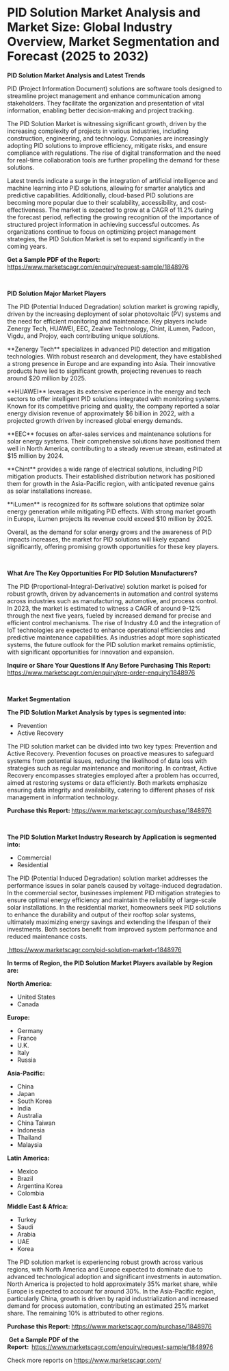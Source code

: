 <p><h1>PID Solution Market Analysis and Market Size: Global Industry Overview, Market Segmentation and Forecast (2025 to 2032)</h1></p><p><strong>PID Solution Market Analysis and Latest Trends</strong></p>
<p><p>PID (Project Information Document) solutions are software tools designed to streamline project management and enhance communication among stakeholders. They facilitate the organization and presentation of vital information, enabling better decision-making and project tracking. </p><p>The PID Solution Market is witnessing significant growth, driven by the increasing complexity of projects in various industries, including construction, engineering, and technology. Companies are increasingly adopting PID solutions to improve efficiency, mitigate risks, and ensure compliance with regulations. The rise of digital transformation and the need for real-time collaboration tools are further propelling the demand for these solutions.</p><p>Latest trends indicate a surge in the integration of artificial intelligence and machine learning into PID solutions, allowing for smarter analytics and predictive capabilities. Additionally, cloud-based PID solutions are becoming more popular due to their scalability, accessibility, and cost-effectiveness. The market is expected to grow at a CAGR of 11.2% during the forecast period, reflecting the growing recognition of the importance of structured project information in achieving successful outcomes. As organizations continue to focus on optimizing project management strategies, the PID Solution Market is set to expand significantly in the coming years.</p></p>
<p><strong>Get a Sample PDF of the Report:&nbsp;</strong> <a href="https://www.marketscagr.com/enquiry/request-sample/1848976?utm_campaign=2998&utm_medium=2&utm_source=Github&utm_content=ia&utm_term=07042025&utm_id=pid-solution">https://www.marketscagr.com/enquiry/request-sample/1848976</a></p>
<p>&nbsp;</p>
<p><strong>PID Solution Major Market Players</strong></p>
<p><p>The PID (Potential Induced Degradation) solution market is growing rapidly, driven by the increasing deployment of solar photovoltaic (PV) systems and the need for efficient monitoring and maintenance. Key players include Zenergy Tech, HUAWEI, EEC, Zealwe Technology, Chint, iLumen, Padcon, Vigdu, and Projoy, each contributing unique solutions.</p><p>**Zenergy Tech** specializes in advanced PID detection and mitigation technologies. With robust research and development, they have established a strong presence in Europe and are expanding into Asia. Their innovative products have led to significant growth, projecting revenues to reach around $20 million by 2025.</p><p>**HUAWEI** leverages its extensive experience in the energy and tech sectors to offer intelligent PID solutions integrated with monitoring systems. Known for its competitive pricing and quality, the company reported a solar energy division revenue of approximately $6 billion in 2022, with a projected growth driven by increased global energy demands.</p><p>**EEC** focuses on after-sales services and maintenance solutions for solar energy systems. Their comprehensive solutions have positioned them well in North America, contributing to a steady revenue stream, estimated at $15 million by 2024. </p><p>**Chint** provides a wide range of electrical solutions, including PID mitigation products. Their established distribution network has positioned them for growth in the Asia-Pacific region, with anticipated revenue gains as solar installations increase.</p><p>**iLumen** is recognized for its software solutions that optimize solar energy generation while mitigating PID effects. With strong market growth in Europe, iLumen projects its revenue could exceed $10 million by 2025.</p><p>Overall, as the demand for solar energy grows and the awareness of PID impacts increases, the market for PID solutions will likely expand significantly, offering promising growth opportunities for these key players.</p></p>
<p>&nbsp;</p>
<p><strong>What Are The Key Opportunities For PID Solution Manufacturers?</strong></p>
<p><p>The PID (Proportional-Integral-Derivative) solution market is poised for robust growth, driven by advancements in automation and control systems across industries such as manufacturing, automotive, and process control. In 2023, the market is estimated to witness a CAGR of around 9-12% through the next five years, fueled by increased demand for precise and efficient control mechanisms. The rise of Industry 4.0 and the integration of IoT technologies are expected to enhance operational efficiencies and predictive maintenance capabilities. As industries adopt more sophisticated systems, the future outlook for the PID solution market remains optimistic, with significant opportunities for innovation and expansion.</p></p>
<p><strong>Inquire or Share Your Questions If Any Before Purchasing This Report:</strong> <a href="https://www.marketscagr.com/enquiry/pre-order-enquiry/1848976?utm_campaign=2998&utm_medium=2&utm_source=Github&utm_content=ia&utm_term=07042025&utm_id=pid-solution">https://www.marketscagr.com/enquiry/pre-order-enquiry/1848976</a></p>
<p>&nbsp;</p>
<p><strong>Market Segmentation</strong></p>
<p><strong>The PID Solution Market Analysis by types is segmented into:</strong></p>
<p><ul><li>Prevention</li><li>Active Recovery</li></ul></p>
<p><p>The PID solution market can be divided into two key types: Prevention and Active Recovery. Prevention focuses on proactive measures to safeguard systems from potential issues, reducing the likelihood of data loss with strategies such as regular maintenance and monitoring. In contrast, Active Recovery encompasses strategies employed after a problem has occurred, aimed at restoring systems or data efficiently. Both markets emphasize ensuring data integrity and availability, catering to different phases of risk management in information technology.</p></p>
<p><strong>Purchase this Report:&nbsp;</strong><a href="https://www.marketscagr.com/purchase/1848976?utm_campaign=2998&utm_medium=2&utm_source=Github&utm_content=ia&utm_term=07042025&utm_id=pid-solution">https://www.marketscagr.com/purchase/1848976</a></p>
<p>&nbsp;</p>
<p><strong>The PID Solution Market Industry Research by Application is segmented into:</strong></p>
<p><ul><li>Commercial</li><li>Residential</li></ul></p>
<p><p>The PID (Potential Induced Degradation) solution market addresses the performance issues in solar panels caused by voltage-induced degradation. In the commercial sector, businesses implement PID mitigation strategies to ensure optimal energy efficiency and maintain the reliability of large-scale solar installations. In the residential market, homeowners seek PID solutions to enhance the durability and output of their rooftop solar systems, ultimately maximizing energy savings and extending the lifespan of their investments. Both sectors benefit from improved system performance and reduced maintenance costs.</p></p>
<p><a href="https://www.marketscagr.com/pid-solution-market-r1848976?utm_campaign=2998&utm_medium=2&utm_source=Github&utm_content=ia&utm_term=07042025&utm_id=pid-solution">&nbsp;https://www.marketscagr.com/pid-solution-market-r1848976</a></p>
<p><strong>In terms of Region, the PID Solution Market Players available by Region are:</strong></p>
<p>
    <p> <strong> North America: </strong>
        <ul>
            <li>United States</li>
            <li>Canada</li>
        </ul>
        </p> 
    <p> <strong> Europe: </strong>
        <ul>
            <li>Germany</li>
            <li>France</li>
            <li>U.K.</li>
            <li>Italy</li>
            <li>Russia</li>
        </ul>
        </p> 
    <p> <strong> Asia-Pacific: </strong>
        <ul>
            <li>China</li>
            <li>Japan</li>
            <li>South Korea</li>
            <li>India</li>
            <li>Australia</li>
            <li>China Taiwan</li>
            <li>Indonesia</li>
            <li>Thailand</li>
            <li>Malaysia</li>
        </ul>
        </p> 
    <p> <strong> Latin America: </strong>
        <ul>
            <li>Mexico</li>
            <li>Brazil</li>
            <li>Argentina Korea</li>
            <li>Colombia</li>
        </ul>
        </p> 
    <p> <strong> Middle East & Africa: </strong>
        <ul>
            <li>Turkey</li>
            <li>Saudi</li>
            <li>Arabia</li>
            <li>UAE</li>
            <li>Korea</li>
        </ul>
    </p>
    </p>
<p><p>The PID solution market is experiencing robust growth across various regions, with North America and Europe expected to dominate due to advanced technological adoption and significant investments in automation. North America is projected to hold approximately 35% market share, while Europe is expected to account for around 30%. In the Asia-Pacific region, particularly China, growth is driven by rapid industrialization and increased demand for process automation, contributing an estimated 25% market share. The remaining 10% is attributed to other regions.</p></p>
<p><strong>Purchase this Report: </strong><a href="https://www.marketscagr.com/purchase/1848976?utm_campaign=2998&utm_medium=2&utm_source=Github&utm_content=ia&utm_term=07042025&utm_id=pid-solution">https://www.marketscagr.com/purchase/1848976</a></p>
<p>&nbsp;<strong>Get a Sample PDF of the Report:&nbsp;&nbsp;</strong><a href="https://www.marketscagr.com/enquiry/request-sample/1848976?utm_campaign=2998&utm_medium=2&utm_source=Github&utm_content=ia&utm_term=07042025&utm_id=pid-solution">https://www.marketscagr.com/enquiry/request-sample/1848976</a></p>
<p><strong></strong></p>
<p>Check more reports on <a href="https://www.marketscagr.com/?utm_campaign=2998&utm_medium=2&utm_source=Github&utm_content=ia&utm_term=07042025&utm_id=pid-solution">https://www.marketscagr.com/</a></p>